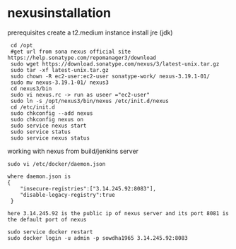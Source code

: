 # nexusinstallation
prerequisites
create a t2.medium instance 
install jre (jdk)

     cd /opt
     #get url from sona nexus official site https://help.sonatype.com/repomanager3/download
     sudo wget https://download.sonatype.com/nexus/3/latest-unix.tar.gz
     sudo tar -xf latest-unix.tar.gz
     sudo chown -R ec2-user:ec2-user sonatype-work/ nexus-3.19.1-01/
     sudo mv nexus-3.19.1-01/ nexus3
     cd nexus3/bin
     sudo vi nexus.rc -> run as useer ="ec2-user"
     sudo ln -s /opt/nexus3/bin/nexus /etc/init.d/nexus
     cd /etc/init.d
     sudo chkconfig --add nexus
     sudo chkconfig nexus on
     sudo service nexus start
     sudo service status
     sudo service nexus status

working with nexus from build/jenkins server

    sudo vi /etc/docker/daemon.json
    
    where daemon.json is
    {
        "insecure-registries":["3.14.245.92:8083"],
        "disable-legacy-registry":true
     }
    
    here 3.14.245.92 is the public ip of nexus server and its port 8081 is the default port of nexus

    sudo service docker restart
    sudo docker login -u admin -p sowdha1965 3.14.245.92:8083
